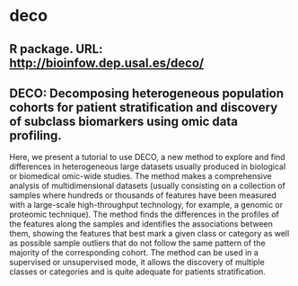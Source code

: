 # deco
R package. URL: http://bioinfow.dep.usal.es/deco/
---------------------------------------------------
DECO:
Decomposing heterogeneous population cohorts for patient stratification and discovery of subclass biomarkers using omic data profiling.
---------------------------------------------------
Here, we present a tutorial to use DECO, a new method to explore and find differences in heterogeneous large datasets usually  produced in biological or biomedical omic-wide studies. The method makes a comprehensive analysis of multidimensional datasets (usually consisting on a collection of samples where hundreds or thousands of features have been measured with a large-scale high-throughput technology, for example, a genomic or proteomic technique). The method finds the differences in the profiles of the features along the samples and identifies the associations between them, showing the features that best mark a given class or category as well as possible sample outliers that do not follow the same pattern of the majority of the corresponding cohort. The method can be used in a supervised or unsupervised mode, it allows the discovery of multiple classes or categories and is quite adequate for patients stratification. 
